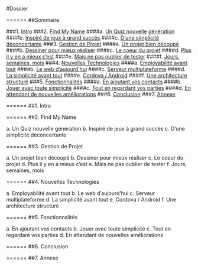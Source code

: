 ﻿#Dossier

======
##Sommaire

###1. [Intro](#Intro) 
###2. [Find My Name](#FNM) 
  ####a. [Un Quiz nouvelle génération](#Quiz)
  ####b. [Inspiré de jeux à grand succès](#Inspiré)
  ####c. [D’une simplicité déconcertante](#règles)
###3. [Gestion de Projet](#G) 
  ####a. [Un projet bien découpé](#général)
  ####b. [Dessiner pour mieux réaliser](#dessiner)
  ####c. [Le coeur du projet](#coeur)
  ####d. [Plus il y en a mieux c’est](#plus)
  ####e. [Mais ne pas oublier de tester](#test)
  ####f. [Jours, semaines, mois](#metho)
###4. [Nouvelles Technologies](#N) 
  ####a. [Employabilité avant tout](#employable)
  ####b. [Le web d’aujourd’hui](#angular)
  ####c. [Serveur multiplateforme](#webapi)
  ####d. [La simplicité avant tout](#orm)
  ####e. [Cordova / Android](#archi)
  ####f. [Une architecture structuré](#archi)
###5. [Fonctionnalités](#FC) 
  ####a. [En ajoutant vos contacts](#contact)
  ####b. [Jouer avec toute simplicité](#jouer)
  ####c. [Tout en regardant vos parties](#parties)
  ####d. [En attendant de nouvelles améliorations](#autres)
###6. [Conclusion](#C) 
###7. [Annexe](#A) 

======
##1. Intro <a id="Intro"></a>

======
##2. Find My Name <a id="FMN"></a>

  a. Un Quiz nouvelle génération <a id="Quiz"></a>
  b. Inspiré de jeux à grand succès <a id="Inspiré"></a>
  c. D’une simplicité déconcertante <a id="règles"></a>

======
##3. Gestion de Projet <a id="G"></a>

  a. Un projet bien découpé <a id="général"></a>
  b. Dessiner pour mieux réaliser <a id="dessiner"></a>
  c. Le coeur du projet <a id="coeur"></a>
  d. Plus il y en a mieux c’est <a id="plus"></a>
  e. Mais ne pas oublier de tester <a id="test"></a>
  f. Jours, semaines, mois <a id="metho"></a>

======
##4. Nouvelles Technologies <a id="N"></a>

  a. Employabilité avant tout <a id="employable"></a>
  b. Le web d’aujourd’hui <a id="angular"></a>
  c. Serveur multiplateforme <a id="webapi"></a>
  d. La simplicité avant tout <a id="orm"></a>
  e. Cordova / Android <a id="android"></a>
  f. Une architecture structuré <a id="archi"></a>

======
##5. Fonctionnalités <a id="FC"></a>

  a. En ajoutant vos contacts <a id="contact"></a>
  b. Jouer avec toute simplicité <a id="jouer"></a>
  c. Tout en regardant vos parties <a id="parties"></a>
  d. En attendant de nouvelles améliorations <a id="autres"></a>

======
##6. Conclusion <a id="C"></a>


======
##7. Annexe <a id="A"></a>
